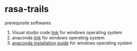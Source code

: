# rasa-trails

prerequisite softwares

1. Visual studio code [link](https://docs.microsoft.com/en-US/cpp/windows/latest-supported-vc-redist?view=msvc-160) for windows operating system
2. anaconda [link](https://www.anaconda.com/products/distribution#windows) for windows operating system
3. [anaconda installation guide](https://docs.anaconda.com/anaconda/install/windows/) for windows operating system
